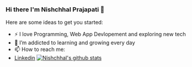 ### Hi there I'm Nishchhal Prajapati 👋

<!--
**Nishchhal15unaffected/Nishchhal15unaffected** is a ✨ _special_ ✨ repository because its `README.md` (this file) appears on your GitHub profile.-->

Here are some ideas to get you started:

- :zap: I love Programming, Web App Devlopement and exploring new tech
- 🌱 I’m addicted to learning and growing every day
- 📫 How to reach me:
- [Linkedin](https://www.linkedin.com/in/nishchhal-prajapati-19a5a2168/)
[![Nishchhal's github stats](https://github-readme-stats.vercel.app/api?username=Nishchhal15unaffected&count_private=true&show_icons=true&theme=radical&hide_rank=false)](https://github.com/anuraghazra/github-readme-stats)

